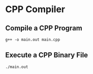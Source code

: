 # CPP Compiler

## Compile a CPP Program

```shell
g++ -o main.out main.cpp
```

## Execute a CPP Binary File

```shell
./main.out
```
